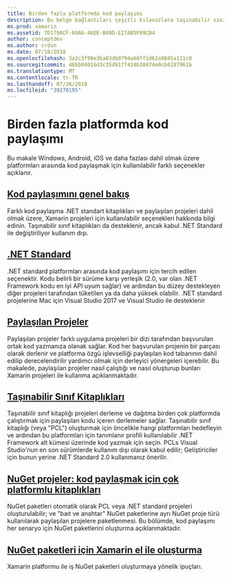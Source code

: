 ```yaml
---
title: Birden fazla platformda kod paylaşımı
description: Bu belge bağlantıları çeşitli kılavuzlara taşınabilir sınıf kitaplıkları, paylaşılan projeler, .NET Standard ve NuGet kod paylaşma teknikleri açıklar.
ms.prod: xamarin
ms.assetid: 7D179ACF-09A6-46EE-B49D-E27AB5F09CD4
author: conceptdev
ms.author: crdun
ms.date: 07/18/2018
ms.openlocfilehash: 3a2c3f98e3ba83db0794a68ff1d62a9845a111c0
ms.sourcegitcommit: 46bb04016d3c35d91ff434b38474e0cb8197961b
ms.translationtype: MT
ms.contentlocale: tr-TR
ms.lasthandoff: 07/26/2018
ms.locfileid: "39270195"
---
```

# <a name="sharing-code-on-multiple-platforms"></a>Birden fazla platformda kod paylaşımı

Bu makale Windows, Android, iOS ve daha fazlası dahil olmak üzere platformları arasında kod paylaşmak için kullanılabilir farklı seçenekler açıklanır.

## <a name="code-sharing-overviewcode-sharingmd"></a>[Kod paylaşımını genel bakış](code-sharing.md)

Farklı kod paylaşma .NET standart kitaplıkları ve paylaşılan projeleri dahil olmak üzere, Xamarin projeleri için kullanılabilir seçenekleri hakkında bilgi edinin. Taşınabilir sınıf kitaplıkları da desteklenir, ancak kabul .NET Standard ile değiştiriliyor kullanım dışı.

## <a name="net-standardcross-platformapp-fundamentalsnet-standardmd"></a>[.NET Standard](~/cross-platform/app-fundamentals/net-standard.md)

.NET standard platformları arasında kod paylaşımı için tercih edilen seçenektir. Kodu belirli bir sürüme karşı yerleşik (2.0, var olan .NET Framework kodu en iyi API uyum sağlar) ve ardından bu düzey destekleyen diğer projeleri tarafından tüketilen ya da daha yüksek olabilir. .NET standard projelerine Mac için Visual Studio 2017 ve Visual Studio ile desteklenir

## <a name="shared-projectscross-platformapp-fundamentalsshared-projectsmd"></a>[Paylaşılan Projeler](~/cross-platform/app-fundamentals/shared-projects.md)

Paylaşılan projeler farklı uygulama projeleri bir dizi tarafından başvurulan ortak kod yazmanıza olanak sağlar. Kod her başvurulan projenin bir parçası olarak derlenir ve platforma özgü işlevselliği paylaşılan kod tabanının dahil edilip derecelendirilir yardımcı olmak için derleyici yönergeleri içerebilir. Bu makalede, paylaşılan projeler nasıl çalıştığı ve nasıl oluşturup bunları Xamarin projeleri ile kullanma açıklanmaktadır.

## <a name="portable-class-librariescross-platformapp-fundamentalspclmd"></a>[Taşınabilir Sınıf Kitaplıkları](~/cross-platform/app-fundamentals/pcl.md)

Taşınabilir sınıf kitaplığı projeleri derleme ve dağıtma birden çok platformda çalıştırmak için paylaşılan kodu içeren derlemeler sağlar. Taşınabilir sınıf kitaplığı (veya "PCL") oluşturmak için öncelikle hangi platformları hedefleyin ve ardından bu platformları için tanımlanır profili kullanılabilir .NET Framework alt kümesi üzerinde kod yazmak için seçin. PCLs Visual Studio'nun en son sürümlerde kullanım dışı olarak kabul edilir; Geliştiriciler için bunun yerine .NET Standard 2.0 kullanmanız önerilir.

## <a name="nuget-projects-multiplatform-libraries-for-code-sharingcross-platformapp-fundamentalsnuget-multiplatform-librariesindexmd"></a>[NuGet projeler: kod paylaşmak için çok platformlu kitaplıkları](~/cross-platform/app-fundamentals/nuget-multiplatform-libraries/index.md)

NuGet paketleri otomatik olarak PCL veya .NET standard projeleri oluşturulabilir; ve "baıt ve anahtar" NuGet paketlerine ayrı NuGet proje türü kullanılarak paylaşılan projelere paketlenmesi. Bu bölümde, kod paylaşımı her senaryo için NuGet paketlerini oluşturma açıklanmaktadır.

## <a name="manually-creating-nuget-packages-for-xamarincross-platformapp-fundamentalsnuget-manualmd"></a>[NuGet paketleri için Xamarin el ile oluşturma](~/cross-platform/app-fundamentals/nuget-manual.md)

Xamarin platformu ile iş NuGet paketleri oluşturmaya yönelik ipuçları.
